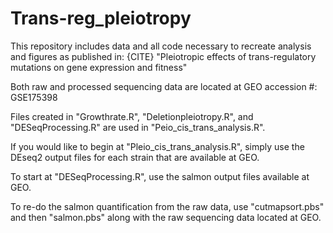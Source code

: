 # Trans-reg_pleiotropy

This repository includes data and all code necessary to recreate analysis and figures as published in:
{CITE} "Pleiotropic effects of trans-regulatory mutations on gene expression and fitness"

Both raw and processed sequencing data are located at GEO accession #: GSE175398

Files created in "Growthrate.R", "Deletionpleiotropy.R", and "DESeqProcessing.R" are used in "Peio_cis_trans_analysis.R".

If you would like to begin at "Pleio_cis_trans_analysis.R", simply use the DEseq2 output files for each strain that are available at GEO.

To start at "DESeqProcessing.R", use the salmon output files available at GEO.

To re-do the salmon quantification from the raw data, use "cutmapsort.pbs" and then "salmon.pbs" along with the raw sequencing data located at GEO.
